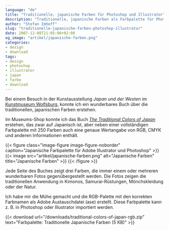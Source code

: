 ```yaml
---
language: "de"
title: "Traditionelle, japanische Farben für Photoshop und Illustrator"
description: "Traditionelle, japanische Farben als Farbpalette für Photoshop und Illustrator zum KOSTENLOSEN Download."
author: "Stefan Imhoff"
slug: "traditionelle-japanische-farben-photoshop-illustrator"
date: 2007-12-08T21:05:00+02:00
og_image: "artikel/japanische-farben.png"
categories:
- design
- download
tags:
- design
- photoshop
- illustrator
- japan
- farbe
- download
---
```


Bei einem Besuch in der Kunstausstellung <cite>Japan und der Westen</cite> im [Kunstmuseum Wolfsburg](http://www.kunstmuseum-wolfsburg.de/ "Kunstmuseum-Wolfsburg"), konnte ich ein wunderbares Buch über die traditionellen, japanischen Farben erstehen.

Im Museums-Shop konnte ich das Buch <cite>[The Traditional Colors of Japan](http://www.amazon.de/gp/product/4894445786/ref=as_li_ss_tl?ie=UTF8&camp=1638&creative=19454&creativeASIN=4894445786&linkCode=as2&tag=kogakurede-21)</cite> erstehen, das zwar auf Japanisch ist, aber neben einer vollständigen Farbpalette mit 250 Farben auch eine genaue Wertangabe von RGB, CMYK und anderen Informationen enthält.

{{< figure class="image-figure image-figure-noborder" caption="Japanische Farbpalette für Adobe Illustrator und Photoshop" >}}
{{< image src="artikel/japanische-farben.png" alt="Japanische Farben" title="Japanische Farben" >}}
{{< /figure >}}

Jede Seite des Buches zeigt drei Farben, die immer einem oder mehreren wunderbaren Fotos gegenübergestellt werden. Die Fotos zeigen die traditionellen Anwendung in Kimonos, Samurai-Rüstungen, Mönchskleidung oder der Natur.

Ich habe mir die Mühe gemacht und die RGB-Palette mit den korrekten Farbnamen als Adobe Austauschdatei (ase) erstellt. Diese Farbpalette kann z. B. in Photoshop oder Illustrator importiert werden.

{{< download url="/downloads/traditional-colors-of-japan-rgb.zip" text="Farbpalette: Traditionelle Japanische Farben (5 KB)" >}}
